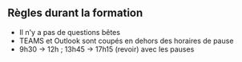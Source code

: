 ## Règles durant la formation

- Il n'y a pas de questions bêtes
- TEAMS et Outlook sont coupés en dehors des horaires de pause
- 9h30 -> 12h ; 13h45 -> 17h15 (revoir) avec les pauses